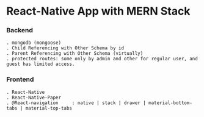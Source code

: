 # React-Native App with MERN Stack


### Backend
	. mongodb (mongoose)
	. Child Referencing with Other Schema by id
	. Parent Referencing with Other Schema (virtually)
	. protected routes: some only by admin and other for regular user, and guest has limited access.


### Frontend
	. React-Native
	. React-Native-Paper
	. @React-navigation 	: native | stack | drawer | material-bottom-tabs | material-top-tabs
